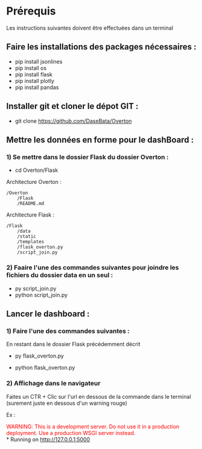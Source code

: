 # Prérequis

Les instructions suivantes doivent être effectuées dans un terminal

## Faire les installations des packages nécessaires :

- pip install jsonlines
- pip install os
- pip install flask
- pip install plotly
- pip install pandas

## Installer git et cloner le dépot GIT :

- git clone https://github.com/DaseBata/Overton

## Mettre les données en forme pour le dashBoard :
### 1) Se mettre dans le dossier Flask du dossier Overton :

- cd Overton/Flask

Architecture Overton :

    /Overton
        /Flask
        /README.md

Architecture Flask :

    /Flask
        /data
        /static
        /templates
        /flask_overton.py
        /script_join.py


### 2) Faaire l'une des commandes suivantes pour joindre les fichiers du dossier data en un seul :

- py script_join.py
- python script_join.py

## Lancer le dashboard :

### 1) Faire l'une des commandes suivantes :

En restant dans le dossier Flask précédemment décrit

- py flask_overton.py

- python flask_overton.py

### 2) Affichage dans le navigateur

Faites un CTR + Clic sur l'url en dessous de la commande dans le terminal (surement juste en dessous d'un warning rouge)

Ex :

<span style="color: #FF0000">WARNING: This is a development server. Do not use it in a production deployment. Use a production WSGI server instead.</span>\
\* Running on http://127.0.0.1:5000
